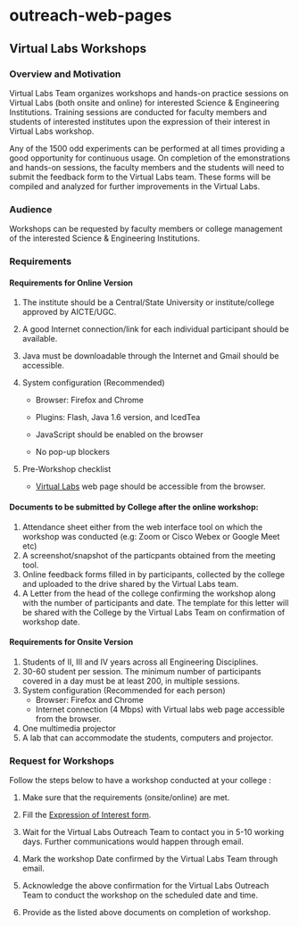 # outreach-web-pages

## Virtual Labs Workshops
### Overview and Motivation
  Virtual Labs Team organizes workshops and hands-on practice sessions on Virtual Labs (both onsite and online) for interested Science & Engineering Institutions. Training sessions are conducted for faculty members and students of interested institutes upon the expression of their interest in Virtual Labs workshop.
   
  Any of the 1500 odd experiments can be performed at all times providing a good opportunity for continuous usage. On completion of the emonstrations and hands-on sessions, the faculty members and the students will need to submit the feedback form to the Virtual Labs team. These forms will be compiled and analyzed for further improvements in the Virtual Labs.
### Audience
  Workshops can be requested by faculty members or college management of the interested Science & Engineering Institutions.
###  Requirements
#### Requirements for Online Version  

 1. The institute should be a Central/State University or institute/college approved by AICTE/UGC.

 2. A good Internet connection/link for each individual participant should be available. 
    
 3. Java must be downloadable through the Internet and Gmail should be accessible.

 4. System configuration (Recommended) 
      
     - Browser: Firefox and Chrome

     - Plugins: Flash, Java 1.6 version, and IcedTea

     - JavaScript should be enabled on the browser

     - No pop-up blockers

  5. Pre-Workshop checklist
    
      - [Virtual Labs](https://www.vlab.co.in/)  web page should be accessible from the browser.

#### Documents to be submitted  by College after the online workshop:
   1. Attendance sheet either from the web interface tool on which the workshop was conducted (e.g: Zoom or Cisco Webex or Google Meet etc)
   2. A screenshot/snapshot of the particpants obtained from the meeting tool.
   3. Online feedback forms filled in by participants, collected by the college and uploaded to the drive shared by the Virtual Labs team.
   4. A Letter from the head of the college confirming the workshop along with the number of participants and date. The template for this letter will be shared with the College by the Virtual Labs Team on confirmation of workshop date.
#### Requirements for Onsite Version 
   1. Students of II, III and IV years across all Engineering Disciplines.
   2. 30-60 student per session.  The minimum number of participants covered in a day must be at least 200, in multiple sessions.
   3. System configuration (Recommended for each person)
      - Browser: Firefox and Chrome
      - Internet connection (4 Mbps) with Virtual labs web page accessible from the browser.
   4. One multimedia projector
   5. A lab that can accommodate the students, computers and projector.
### Request for Workshops
Follow the steps below to have a workshop conducted at your college :
   
   1. Make sure that the requirements (onsite/online) are met.

   2. Fill the [Expression of Interest form](https://docs.google.com/forms/d/e/1FAIpQLScvUGaE6ln6JzeIVc2CqTXwac_R69WhzoM5TrW6y99hFB6nbw/viewform?embedded=true).

   3. Wait for the Virtual Labs Outreach Team to contact you in 5-10 working days. Further communications would happen through email.

   4. Mark the workshop Date confirmed by the Virtual Labs Team through email.

   5. Acknowledge the above confirmation for the Virtual Labs Outreach Team to conduct the workshop on the scheduled date and time.
         
   6. Provide as the listed above documents on completion of workshop.
 

 
